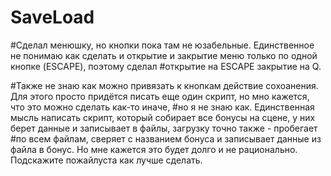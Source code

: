 # SaveLoad

#Сделал менюшку, но кнопки пока там не юзабельные. Единственное не понимаю как сделать и открытие и закрытие меню только по одной кнопке (ESCAPE), поэтому сделал 
#открытие на ESCAPE закрытие на Q.

#Также не знаю как можно привязать к кнопкам действие сохоанения. Для этого просто придётся писать еще один скрипт, но мно кажется, что это можно сделать как-то иначе,
#но я не знаю как. Единственная мысль написать скрипт, который собирает все бонусы на сцене, у них берет данные и записывает в файлы, загрузку точно также - пробегает 
#по всем файлам, сверяет с названием бонуса и записывает данные из файла в бонус. Но мне кажется это будет долго и не рационально. Подскажите пожайлуста как лучше сделать.
